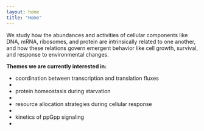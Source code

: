 ```yaml
---
layout: home
title: "Home"
---
```


We study how the abundances and activities of cellular components like DNA, mRNA, ribosomes, and protein are intrinsically related to one another, and how these relations govern emergent behavior like cell growth, survival, and response to environmental changes.

<b>Themes we are currently interested in:</b> <br>
<ul>
  <li>coordination between transcription and translation fluxes <li>
  <li>protein homeostasis during starvation <li>
  <li>resource allocation strategies during cellular response  <li>
  <li>kinetics of ppGpp signaling <li>
</ul>
